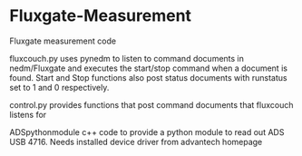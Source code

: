 Fluxgate-Measurement
====================

Fluxgate measurement code

fluxcouch.py
uses pynedm to listen to command documents in nedm/Fluxgate and executes the start/stop command when a document is found. Start and Stop functions also post status documents with runstatus set to 1 and 0 respectively.

control.py
provides functions that post command documents that fluxcouch listens for

ADSpythonmodule
c++ code to provide a python module to read out ADS USB 4716.
Needs installed device driver from advantech homepage
